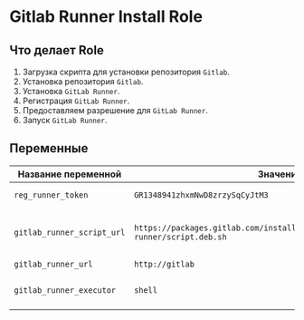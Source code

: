 # Gitlab Runner Install Role
## Что делает Role
1. Загрузка скрипта для установки репозитория `Gitlab`.
2. Установка репозитория `Gitlab`.
3. Установка `GitLab Runner`.
4. Регистрация `GitLab Runner`.
5. Предоставляем разрешение для `GitLab Runner`.
6. Запуск `GitLab Runner`.

## Переменные

| Название переменной | Значение | Описание |
| --- | --- | --- |
| `reg_runner_token` | `GR1348941zhxmNwD8zrzySqCyJtM3` | Токен для GitLab Runner |
| `gitlab_runner_script_url` | `https://packages.gitlab.com/install/repositories/runner/gitlab-runner/script.deb.sh` | Установочный скрипт репозитория GitLab Runner  |
| `gitlab_runner_url` | `http://gitlab` | URL Gitlab |
| `gitlab_runner_executor` | `shell` | Режим executor для GitLab Runner |